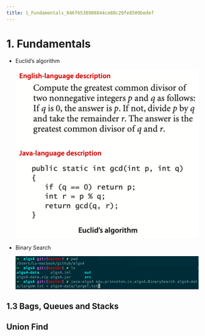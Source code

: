 ```yaml
---
title: 1_Fundamentals_846f6538908844ce88c20fe8509bedef
---
```


# 1. Fundamentals

- Euclid’s algorithm
    
    ![3b1bf2ed2bdb99d161d5038b7b5aff12](assets/3b1bf2ed2bdb99d161d5038b7b5aff12.png)
    
- Binary Search
    
    ![5f2851770bb09e4e081414041c42d203](assets/5f2851770bb09e4e081414041c42d203.png)
    

## 1.3 Bags, Queues and Stacks

## Union Find